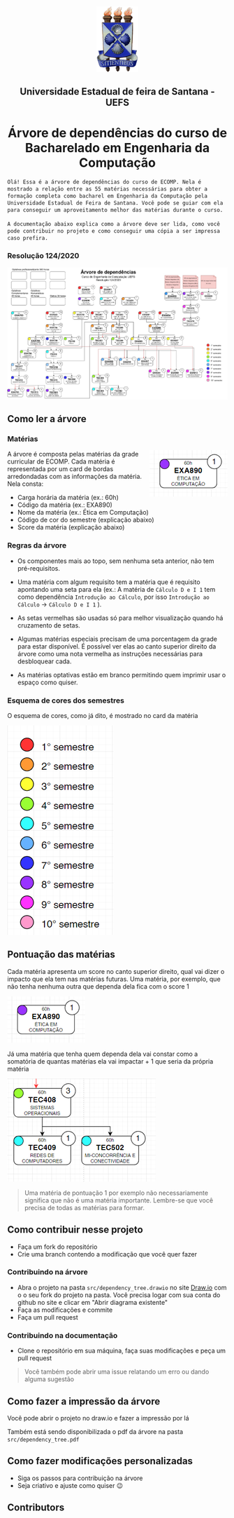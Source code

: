 <p align="center">
<img src="images/uefs.png" alt="MarineGEO circle logo" style="height: 150px; margin: 0 auto"/>
</p>

<h2 align="center">Universidade Estadual de feira de Santana - UEFS</h2>
<h1 align="center">Árvore de dependências do curso de Bacharelado em Engenharia da Computação</h1>

```
Olá! Essa é a árvore de dependências do curso de ECOMP. Nela é mostrado a relação entre as 55 matérias necessárias para obter a formação completa como bacharel em Engenharia da Computação pela Universidade Estadual de Feira de Santana. Você pode se guiar com ela para conseguir um aproveitamento melhor das matérias durante o curso.

A documentação abaixo explica como a árvore deve ser lida, como você pode contribuir no projeto e como conseguir uma cópia a ser impressa caso prefira.
```

### Resolução 124/2020

![Diagrama](/images/dependency_tree.jpg)

## Como ler a árvore

### Matérias

<img align="right" src="images/etica.png" alt="MarineGEO circle logo"/>

A árvore é composta pelas matérias da grade curricular de ECOMP. Cada matéria é representada por um card de bordas arredondadas com as informações da matéria.
Nela consta:

- Carga horária da matéria (ex.: 60h)
- Código da matéria (ex.: EXA890)
- Nome da matéria (ex.: Ética em Computação)
- Código de cor do semestre (explicação abaixo)
- Score da matéria (explicação abaixo)

### Regras da árvore

- Os componentes mais ao topo, sem nenhuma seta anterior, não tem pré-requisitos.

- Uma matéria com algum requisito tem a matéria que é requisito apontando uma seta para ela (ex.: A matéria de `Cálculo D e I 1` tem como dependência `Introdução ao Cálculo`, por isso `Introdução ao Cálculo` → `Cálculo D e I 1` ).

- As setas vermelhas são usadas só para melhor visualização quando há cruzamento de setas.

- Algumas matérias especiais precisam de uma porcentagem da grade para estar disponível. É possível ver elas ao canto superior direito da árvore como uma nota vermelha as instruções necessárias para desbloquear cada.

- As matérias optativas estão em branco permitindo quem imprimir usar o espaço como quiser.

### Esquema de cores dos semestres

O esquema de cores, como já dito, é mostrado no card da matéria

![Diagrama](/images/semestres.png)

## Pontuação das matérias

Cada matéria apresenta um score no canto superior direito, qual vai dizer o impacto que ela tem nas matérias futuras.
Uma matéria, por exemplo, que não tenha nenhuma outra que dependa dela fica com o score 1

![Diagrama](/images/etica.png)

Já uma matéria que tenha quem dependa dela vai constar como a somatória de quantas matérias ela vai impactar + 1 que seria da própria matéria

![Diagrama](/images/so.png)

> Uma matéria de pontuação 1 por exemplo não necessariamente significa que não é uma matéria importante. Lembre-se que você precisa de todas as matérias para formar.

## Como contribuir nesse projeto

- Faça um fork do repositório
- Crie uma branch contendo a modificação que você quer fazer

### Contribuindo na árvore

- Abra o projeto na pasta `src/dependency_tree.drawio` no site [Draw.io](https://app.diagrams.net/) com o o seu fork do projeto na pasta. Você precisa logar com sua conta do github no site e clicar em "Abrir diagrama existente"
- Faça as modificações e commite
- Faça um pull request

### Contribuindo na documentação

- Clone o repositório em sua máquina, faça suas modificações e peça um pull request

> Você também pode abrir uma issue relatando um erro ou dando alguma sugestão

## Como fazer a impressão da árvore

Você pode abrir o projeto no draw.io e fazer a impressão por lá

Também está sendo disponibilizada o pdf da árvore na pasta `src/dependency_tree.pdf`

## Como fazer modificações personalizadas

- Siga os passos para contribuição na árvore
- Seja criativo e ajuste como quiser 😉

## Contributors

<!-- ALL-CONTRIBUTORS-LIST:START - Do not remove or modify this section -->
<!-- prettier-ignore-start -->
<!-- markdownlint-disable -->

<!-- markdownlint-restore -->
<!-- prettier-ignore-end -->

<!-- ALL-CONTRIBUTORS-LIST:END -->
